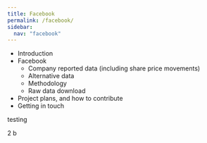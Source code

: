 ```yaml
---
title: Facebook
permalink: /facebook/
sidebar:
  nav: "facebook"
--- 
```


- Introduction
- Facebook
  - Company reported data (including share price movements)
  - Alternative data
  - Methodology
  - Raw data download
- Project plans, and how to contribute
- Getting in touch

testing


2
b
